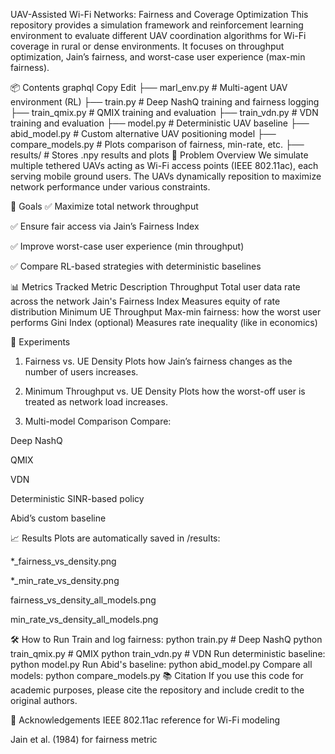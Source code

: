 UAV-Assisted Wi-Fi Networks: Fairness and Coverage Optimization
This repository provides a simulation framework and reinforcement learning environment to evaluate different UAV coordination algorithms for Wi-Fi coverage in rural or dense environments. It focuses on throughput optimization, Jain’s fairness, and worst-case user experience (max-min fairness).

📦 Contents
graphql
Copy
Edit
├── marl_env.py                 # Multi-agent UAV environment (RL)
├── train.py                   # Deep NashQ training and fairness logging
├── train_qmix.py              # QMIX training and evaluation
├── train_vdn.py               # VDN training and evaluation
├── model.py                   # Deterministic UAV baseline
├── abid_model.py              # Custom alternative UAV positioning model
├── compare_models.py          # Plots comparison of fairness, min-rate, etc.
├── results/                   # Stores .npy results and plots
🚁 Problem Overview
We simulate multiple tethered UAVs acting as Wi-Fi access points (IEEE 802.11ac), each serving mobile ground users. The UAVs dynamically reposition to maximize network performance under various constraints.

🎯 Goals
✅ Maximize total network throughput

✅ Ensure fair access via Jain’s Fairness Index

✅ Improve worst-case user experience (min throughput)

✅ Compare RL-based strategies with deterministic baselines

📊 Metrics Tracked
Metric	Description
Throughput	Total user data rate across the network
Jain's Fairness Index	Measures equity of rate distribution
Minimum UE Throughput	Max-min fairness: how the worst user performs
Gini Index (optional)	Measures rate inequality (like in economics)

🧪 Experiments
1. Fairness vs. UE Density
Plots how Jain’s fairness changes as the number of users increases.

2. Minimum Throughput vs. UE Density
Plots how the worst-off user is treated as network load increases.

3. Multi-model Comparison
Compare:

Deep NashQ

QMIX

VDN

Deterministic SINR-based policy

Abid’s custom baseline

📈 Results
Plots are automatically saved in /results:

*_fairness_vs_density.png

*_min_rate_vs_density.png

fairness_vs_density_all_models.png

min_rate_vs_density_all_models.png

🛠 How to Run
Train and log fairness:
python train.py          # Deep NashQ
python train_qmix.py     # QMIX
python train_vdn.py      # VDN
Run deterministic baseline:
python model.py
Run Abid's baseline:
python abid_model.py
Compare all models:
python compare_models.py
📚 Citation
If you use this code for academic purposes, please cite the repository and include credit to the original authors.

🤝 Acknowledgements
IEEE 802.11ac reference for Wi-Fi modeling

Jain et al. (1984) for fairness metric